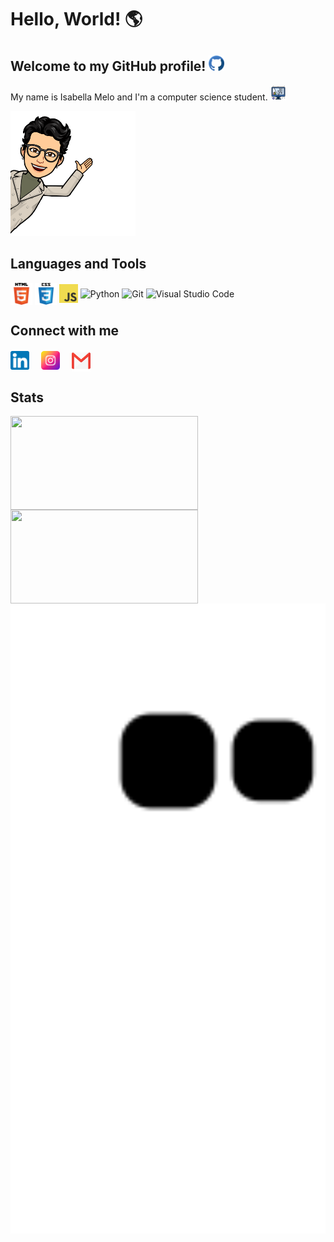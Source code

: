 # Hello, World! 🌎
## Welcome to my GitHub profile! <img alt="Simbolo GitHub" width="25px" src="assets/img/github.png" />
My name is Isabella Melo and I'm a computer science student. <img alt="Desenho Computador" width="25px" src="assets/img/binary-codes.png" />
<div align="left">
 <img height="200em" width="200" src="assets/img/meu-emoji.png" />
</div>

## Languages and Tools
<div>
 <img align="center" alt="HTML5" width="35px" src="https://raw.githubusercontent.com/github/explore/80688e429a7d4ef2fca1e82350fe8e3517d3494d/topics/html/html.png"/>
 <img align="center" alt="CSS3" width="35px" src="https://raw.githubusercontent.com/github/explore/80688e429a7d4ef2fca1e82350fe8e3517d3494d/topics/css/css.png"/>
 <img align="center" alt="JavaScript" width="30px" src="https://raw.githubusercontent.com/github/explore/80688e429a7d4ef2fca1e82350fe8e3517d3494d/topics/javascript/javascript.png"/>
 <img align="center" alt="Python" width="35px" src="https://img.icons8.com/color/48/000000/python.png"/>
 <img align="center" alt="Git" width="35px" src="https://img.icons8.com/color/48/000000/git.png"/>
 <img align="center" alt="Visual Studio Code" width="35px" src="https://img.icons8.com/color/48/000000/visual-studio-code-2019.png"/>
</div>

## Connect with me

[<img alt="isabella-cpmelo | LinkedIn" align="center" width="30px" src="assets/img/linkedin.png" />][linkedin]
[<img alt="isa.cpmelo | Instagram" align="center" width="30px" hspace="15" src="assets/img/instagram.png" />][instagram] 
[<img alt="Isabella | E-mail" align="center" width="30px" height = "35px" src="assets/img/gmail.png" />][gmail] 

[instagram]: https://www.instagram.com/isa.cpmelo/
[linkedin]: https://www.linkedin.com/in/isabella-cpmelo/
[gmail]: mailto:isacpmelo@gmail.com

## Stats
<div>
 <a href="https://github.com/isabellacpmelo">
 <img align="left" height="150em" width="300" src="https://github-readme-stats.vercel.app/api/top-langs/?username=isabellacpmelo&layout=compact&langs_count=7&theme=dracula"/>
 <img align="left" height="150em" width="300" src="https://github-readme-stats.vercel.app/api?username=isabellacpmelo&show_icons=true&theme=dracula&include_all_commits=true&count_private=true"/>
</div>

<img width="620px" src="https://github.com/isabellacpmelo/isabellacpmelo/blob/output/github-contribution-grid-snake.svg" />
  



 
 
 
<!--
**isabellacpmelo/isabellacpmelo** is a ✨ _special_ ✨ repository because its `README.md` (this file) appears on your GitHub profile.

![snake gif]https://github.com/isabellacpmelo/isabellacpmelo/blob/output/github-contribution-grid-snake.svg

Here are some ideas to get you started:

- 🔭 I’m currently working on ...
- 🌱 I’m currently learning ...
- 👯 I’m looking to collaborate on ...
- 🤔 I’m looking for help with ...
- 💬 Ask me about ...
- 📫 How to reach me: ...
- 😄 Pronouns: ...
- ⚡ Fun fact: ...
-->
